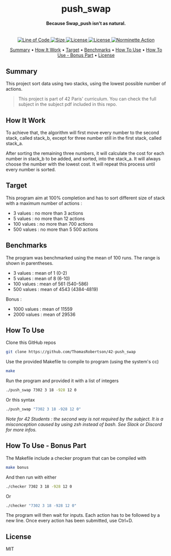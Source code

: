 
<h1 align="center">
  push_swap
  <br>
</h1>

<h4 align="center">Because Swap_push isn’t as natural.
<br>
<br>
</h4>

<p align="center">
  <a href="https://github.com/ThomasRobertson/42-push_swap">
    <img src="https://img.shields.io/tokei/lines/github/ThomasRobertson/42-push_swap?style=flat-square"
         alt="Line of Code">
  </a>
  <a href="https://github.com/ThomasRobertson/42-push_swap">
    <img src="https://img.shields.io/github/languages/code-size/ThomasRobertson/42-push_swap?style=flat-square"
         alt="Size">
  </a>
  <a href="https://github.com/ThomasRobertson/42-push_swap">
    <img src="https://img.shields.io/github/license/ThomasRobertson/42-push_swap?style=flat-square"
         alt="License">
  </a>
  <a href="https://github.com/ThomasRobertson/42-push_swap">
    <img src="https://img.shields.io/github/languages/top/ThomasRobertson/42-push_swap?style=flat-square"
         alt="License">
  </a>
  <a href="https://github.com/ThomasRobertson/42-push_swap/actions/workflows/norminette-action.yml">
    <img src="https://github.com/ThomasRobertson/42-push_swap/actions/workflows/norminette-action.yml/badge.svg"
         alt="Norminette Action">
  </a> 
</p>

<p align="center">
  <a href="#summary">Summary</a> •
  <a href="#how-it-work">How It Work</a> •
  <a href="#target">Target</a> •
  <a href="#benchmarks">Benchmarks</a> •
  <a href="#how-to-use">How To Use</a> •
  <a href="#how-to-use---bonus-part">How To Use - Bonus Part</a> •
  <a href="#license">License</a>
</p>

## Summary

This project sort data using two stacks, using
the lowest possible number of actions.

> This project is part of 42 Paris' curriculum. You can check the full subject in the subject pdf included in this repo.

## How It Work

To achieve that, the algorithm will first move every number to the second stack, called stack_b, except for three number still in the first stack, called stack_a.

After sorting the remaining three numbers, it will calculate the cost for each number in stack_b to be added, and sorted, into the stack_a. It will always choose the number with the lowest cost. It will repeat this process until every number is sorted.

## Target

This program aim at 100% completion and has to sort different size of stack with a maximum number of actions :

* 3 values : no more than 3 actions
* 5 values : no more than 12 actions
* 100 values : no more than 700 actions
* 500 values : no more than 5 500 actions

## Benchmarks

The program was benchmarked using the mean of 100 runs. The range is shown in parentheses.

* 3 values : mean of 1 (0-2)
* 5 values : mean of 8 (6-10)
* 100 values : mean of 561 (540-586)
* 500 values : mean of 4543 (4384-4819)

Bonus :

* 1000 values : mean of 11559
* 2000 values : mean of 29536


## How To Use

Clone this GitHub repos

```bash
git clone https://github.com/ThomasRobertson/42-push_swap
```
Use the provided Makefile to compile to program (using the system's cc)

```bash
make
```
Run the program and provided it with a list of integers

```bash
./push_swap 7302 3 18 -928 12 0
```
Or this syntax
```bash
./push_swap "7302 3 18 -928 12 0"
```
*Note for 42 Students : the second way is not required by the subject. It is a misconception caused by using zsh instead of bash. See Slack or Discord for more infos.*

## How To Use - Bonus Part

The Makefile include a checker program that can be compiled with
```bash
make bonus
```
And then run with either
```bash
./checker 7302 3 18 -928 12 0
```
Or
```bash
./checker "7302 3 18 -928 12 0"
```
The program will then wait for inputs. Each action has to be followed by a new line.
Once every action has been submitted, use Ctrl+D.

## License

MIT

